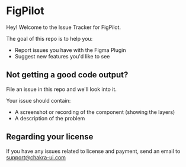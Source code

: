 # FigPilot

Hey! Welcome to the Issue Tracker for FigPilot.

The goal of this repo is to help you:

- Report issues you have with the Figma Plugin
- Suggest new features you'd like to see

## Not getting a good code output?

File an issue in this repo and we'll look into it.

Your issue should contain:

- A screenshot or recording of the component (showing the layers)
- A description of the problem

## Regarding your license

If you have any issues related to license and payment, send an email to [support@chakra-ui.com](mailto:support@chakra-ui.com)
